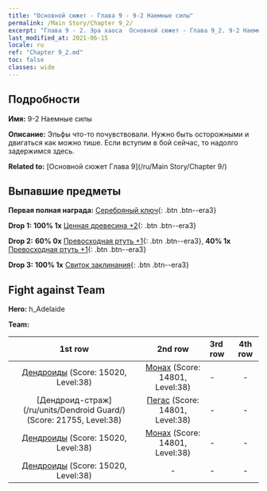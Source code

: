 ```yaml
---
title: "Основной сюжет - Глава 9 - 9-2 Наемные силы"
permalink: /Main Story/Chapter 9_2/
excerpt: "Глава 9 - 2. Эра хаоса  Основной сюжет - Глава 9_2. 9-2 Наемные силы"
last_modified_at: 2021-06-15
locale: ru
ref: "Chapter 9_2.md"
toc: false
classes: wide
---
```


## Подробности

 **Имя:** 9-2 Наемные силы

 **Описание:** Эльфы что-то почувствовали. Нужно быть осторожными и двигаться как можно тише. Если вступим в бой сейчас, то надолго задержимся здесь.

 **Related to:** [Основной сюжет Глава 9](/ru/Main Story/Chapter 9/)

## Выпавшие предметы

 **Первая полная награда:** [Серебряный ключ](/ItemsRU/con_693/){: .btn .btn--era3}

 **Drop 1:** **100% 1x** [Ценная древесина +2](/ItemsRU/mat_27/){: .btn .btn--era3}

 **Drop 2:** **60% 0x** [Превосходная ртуть +1](/ItemsRU/mat_21/){: .btn .btn--era3}, **40% 1x** [Превосходная ртуть +1](/ItemsRU/mat_21/){: .btn .btn--era3}

 **Drop 3:** **100% 1x** [Свиток заклинания](/ItemsRU/con_694/){: .btn .btn--era3}


## Fight against Team
 **Hero:** h_Adelaide

 **Team:**


  | 1st row | 2nd row | 3rd row | 4th row |
  |:----:|:----:|:----|:----:|
  | [Дендроиды](/ru/units/Treant/) (Score: 15020, Level:38)  | [Монах](/ru/units/Monk/) (Score: 14801, Level:38)  | - | - |
  | [Дендроид-страж](/ru/units/Dendroid Guard/) (Score: 21755, Level:38)  | [Пегас](/ru/units/Pegasus/) (Score: 14801, Level:38)  | - | - |
  | [Дендроиды](/ru/units/Treant/) (Score: 15020, Level:38)  | [Монах](/ru/units/Monk/) (Score: 14801, Level:38)  | - | - |
  | [Дендроиды](/ru/units/Treant/) (Score: 15020, Level:38)  | - | - | - |


